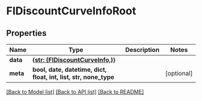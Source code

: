 # FIDiscountCurveInfoRoot


## Properties
Name | Type | Description | Notes
------------ | ------------- | ------------- | -------------
**data** | [**{str: (FIDiscountCurveInfo,)}**](FIDiscountCurveInfo.md) |  | 
**meta** | **bool, date, datetime, dict, float, int, list, str, none_type** |  | [optional] 

[[Back to Model list]](../README.md#documentation-for-models) [[Back to API list]](../README.md#documentation-for-api-endpoints) [[Back to README]](../README.md)


